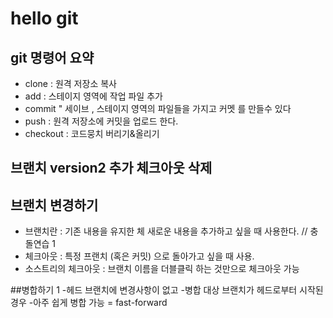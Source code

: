 # hello git

## git 명령어 요약

- clone : 원격 저장소 복사 
- add : 스테이지 영역에 작업 파일 추가 
- commit " 세이브 , 스테이지 영역의 파일들을 가지고 커멧 를 만들수 있다 
- push : 원격 저장소에 커밋을 업로드 한다.
- checkout : 코드뭉치 버리기&올리기


## 브랜치 version2 추가 체크아웃 삭제
## 브랜치 변경하기
- 브랜치란 : 기존 내용을 유지한 체 새로운 내용을 추가하고 싶을 때 사용한다. // 충돌연습 1
- 체크아웃 : 특정 프랜치 (혹은 커밋) 으로 돌아가고 싶을 때 사용.
- 소스트리의 체크아웃 : 브랜치 이름을 더블클릭 하는 것만으로 체크아웃 가능

##병합하기 1
-헤드 브랜치에 변경사항이 없고
-병합 대상 브랜치가 헤드로부터 시작된 경우
-아주 쉽게 병합 가능 = fast-forward

